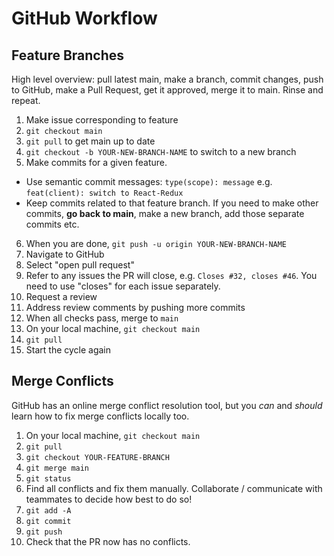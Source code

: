 # GitHub Workflow

## Feature Branches

High level overview: pull latest main, make a branch, commit changes, push to GitHub, make a Pull Request, get it approved, merge it to main. Rinse and repeat.

1. Make issue corresponding to feature
2. `git checkout main`
3. `git pull` to get main up to date
4. `git checkout -b YOUR-NEW-BRANCH-NAME` to switch to a new branch
5. Make commits for a given feature.

- Use semantic commit messages: `type(scope): message` e.g. `feat(client): switch to React-Redux`
- Keep commits related to that feature branch. If you need to make other commits, **go back to main**, make a new branch, add those separate commits etc.

6. When you are done, `git push -u origin YOUR-NEW-BRANCH-NAME`
7. Navigate to GitHub
8. Select "open pull request"
9. Refer to any issues the PR will close, e.g. `Closes #32, closes #46`. You need to use "closes" for each issue separately.
10. Request a review
11. Address review comments by pushing more commits
12. When all checks pass, merge to `main`
13. On your local machine, `git checkout main`
14. `git pull`
15. Start the cycle again

## Merge Conflicts

GitHub has an online merge conflict resolution tool, but you _can_ and _should_ learn how to fix merge conflicts locally too.

1. On your local machine, `git checkout main`
2. `git pull`
3. `git checkout YOUR-FEATURE-BRANCH`
4. `git merge main`
5. `git status`
6. Find all conflicts and fix them manually. Collaborate / communicate with teammates to decide how best to do so!
7. `git add -A`
8. `git commit`
9. `git push`
10. Check that the PR now has no conflicts.
